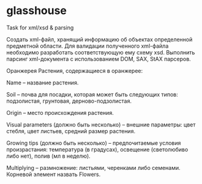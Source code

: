 # glasshouse
 Task for xml/xsd & parsing

 Cоздать xml-файл, хранящий информацию об объектах определенной
предметной области. Для валидации полученного xml-файла необходимо
разработать соответствующую ему схему xsd. Выполнить парсинг xml-документа с использованием DOM, SAX, StAX парсеров.

Оранжерея
Растения, содержащиеся в оранжерее:

Name – название растения.

Soil – почва для посадки, которая может быть следующих типов: подзолистая, грунтовая,
дерново-подзолистая.

Origin – место происхождения растения.

Visual рarameters (должно быть несколько) – внешние параметры: цвет стебля, цвет
листьев, средний размер растения.

Growing tips (должно быть несколько) – предпочитаемые условия произрастания:
температура (в градусах), освещение (светолюбиво либо нет), полив (мл в неделю).

Multiplying – размножение: листьями, черенками либо семенами.
Корневой элемент назвать Flowers.
